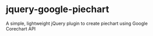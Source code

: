 jquery-google-piechart
======================

A simple, lightweight jQuery plugin to create piechart using Google Corechart API
